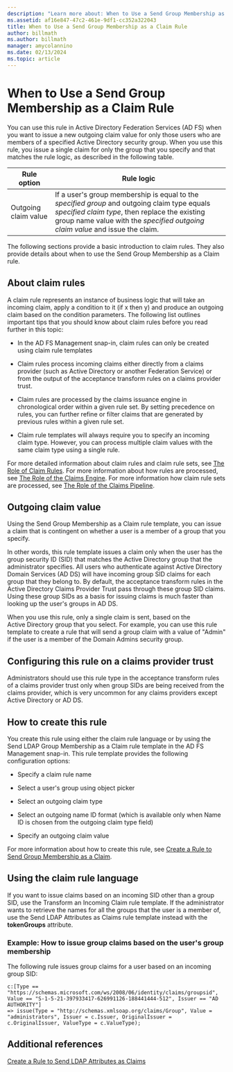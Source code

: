 ```yaml
---
description: "Learn more about: When to Use a Send Group Membership as a Claim Rule"
ms.assetid: af16e847-47c2-461e-9df1-cc352a322043
title: When to Use a Send Group Membership as a Claim Rule
author: billmath
ms.author: billmath
manager: amycolannino
ms.date: 02/13/2024
ms.topic: article
---
```


# When to Use a Send Group Membership as a Claim Rule
You can use this rule in Active Directory Federation Services \(AD FS\) when you want to issue a new outgoing claim value for only those users who are members of a specified Active Directory security group. When you use this rule, you issue a single claim for only the group that you specify and that matches the rule logic, as described in the following table.

|Rule option|Rule logic|
|---------------|--------------|
|Outgoing claim value|If a user's group membership is equal to the *specified group* and outgoing claim type equals *specified claim type*, then replace the existing group name value with the *specified outgoing claim value* and issue the claim.|

The following sections provide a basic introduction to claim rules. They also provide details about when to use the Send Group Membership as a Claim rule.

## About claim rules
A claim rule represents an instance of business logic that will take an incoming claim, apply a condition to it \(if x then y\) and produce an outgoing claim based on the condition parameters. The following list outlines important tips that you should know about claim rules before you read further in this topic:

-   In the AD FS Management snap\-in, claim rules can only be created using claim rule templates

-   Claim rules process incoming claims either directly from a claims provider \(such as Active Directory or another Federation Service\) or from the output of the acceptance transform rules on a claims provider trust.

-   Claim rules are processed by the claims issuance engine in chronological order within a given rule set. By setting precedence on rules, you can further refine or filter claims that are generated by previous rules within a given rule set.

-   Claim rule templates will always require you to specify an incoming claim type. However, you can process multiple claim values with the same claim type using a single rule.

For more detailed information about claim rules and claim rule sets, see [The Role of Claim Rules](The-Role-of-Claim-Rules.md). For more information about how rules are processed, see [The Role of the Claims Engine](The-Role-of-the-Claims-Engine.md). For more information how claim rule sets are processed, see [The Role of the Claims Pipeline](The-Role-of-the-Claims-Pipeline.md).

## Outgoing claim value
Using the Send Group Membership as a Claim rule template, you can issue a claim that is contingent on whether a user is a member of a group that you specify.

In other words, this rule template issues a claim only when the user has the group security ID \(SID\) that matches the Active Directory group that the administrator specifies. All users who authenticate against Active Directory Domain Services \(AD DS\) will have incoming group SID claims for each group that they belong to. By default, the acceptance transform rules in the Active Directory Claims Provider Trust pass through these group SID claims. Using these group SIDs as a basis for issuing claims is much faster than looking up the user's groups in AD DS.

When you use this rule, only a single claim is sent, based on the Active Directory group that you select. For example, you can use this rule template to create a rule that will send a group claim with a value of "Admin" if the user is a member of the Domain Admins security group.

## Configuring this rule on a claims provider trust
Administrators should use this rule type in the acceptance transform rules of a claims provider trust only when group SIDs are being received from the claims provider, which is very uncommon for any claims providers except Active Directory or AD DS.

## How to create this rule
You create this rule using either the claim rule language or by using the Send LDAP Group Membership as a Claim rule template in the AD FS Management snap\-in. This rule template provides the following configuration options:

-   Specify a claim rule name

-   Select a user's group using object picker

-   Select an outgoing claim type

-   Select an outgoing name ID format \(which is available only when Name ID is chosen from the outgoing claim type field\)

-   Specify an outgoing claim value

For more information about how to create this rule, see [Create a Rule to Send Group Membership as a Claim](/previous-versions/windows/it-pro/windows-server-2012-R2-and-2012/ee913569(v=ws.11)).

## Using the claim rule language
If you want to issue claims based on an incoming SID other than a group SID, use the Transform an Incoming Claim rule template. If the administrator wants to retrieve the names for all the groups that the user is a member of, use the Send LDAP Attributes as Claims rule template instead with the **tokenGroups** attribute.

### Example: How to issue group claims based on the user's group membership
The following rule issues group claims for a user based on an incoming group SID:

```
c:[Type == "https://schemas.microsoft.com/ws/2008/06/identity/claims/groupsid", Value == "S-1-5-21-397933417-626991126-188441444-512", Issuer == "AD AUTHORITY"]
=> issue(Type = "http://schemas.xmlsoap.org/claims/Group", Value = "administrators", Issuer = c.Issuer, OriginalIssuer = c.OriginalIssuer, ValueType = c.ValueType);
```

## Additional references
[Create a Rule to Send LDAP Attributes as Claims](/previous-versions/windows/it-pro/windows-server-2012-R2-and-2012/dd807115(v=ws.11))

